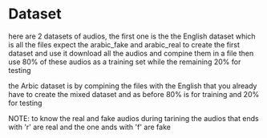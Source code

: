 # Dataset
here are 2 datasets of audios, the first one is the the English dataset which is all the files expect the arabic_fake and arabic_real
to create the first dataset and use it download all the audios and compine them in a file then use 80% of these audios as a training set while the remaining 20% for testing

the Arbic dataset is by compining the files with the English that you already have to create the mixed dataset and as before 80% is for training and 20% for testing



NOTE:
to know the real and fake audios during tarining the audios that ends with 'r' are real and the one ands with 'f' are fake
